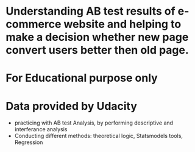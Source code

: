 
# Understanding AB test results of e-commerce website and helping to make a decision whether new page convert users better then old page.
# For Educational purpose only
# Data provided by Udacity
- practicing with AB test Analysis, by performing descriptive and interferance analysis
- Conducting different methods: theoretical logic, Statsmodels tools, Regression
